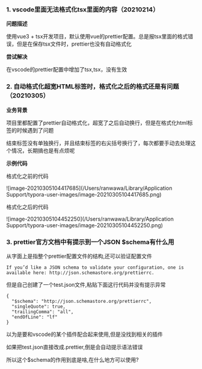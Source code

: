 ### 1. vscode里面无法格式化tsx里面的内容（20210214）

**问题描述**

使用vue3 + tsx开发项目，默认使用vue的prettier配置。总是报tsx里面的格式错误，但是在保存tsx文件时，prettier也没有自动格式化

**尝试解决**

在vscode的prettier配置中增加了tsx,tsx，没有生效

### 2. 自动格式化超宽HTML标签时，格式化之后的格式还是有问题（20210305）

**业务背景**

项目里都配置了prettier自动格式化，超宽了之后自动换行，但是在格式化html标签的时候遇到了问题

结束标签没有单独换行，并且结束标签的右尖括号换行了，每次都要手动去处理这个情况，长期搞也是有点烦呢

**示例代码**

格式化之前的代码

![image-20210305104417685](/Users/ranwawa/Library/Application Support/typora-user-images/image-20210305104417685.png)

格式化之后的代码

![image-20210305104452250](/Users/ranwawa/Library/Application Support/typora-user-images/image-20210305104452250.png)

### 3. prettier官方文档中有提示到一个JSON $schema有什么用

从字面上是指整个prettier配置文件的结构,还可以验证配置文件

```
If you’d like a JSON schema to validate your configuration, one is available here: http://json.schemastore.org/prettierrc.
```

但是自己创建了一个test.json文件,粘贴下面这行代码并没有提示异常

```
{
  "$schema": "http://json.schemastore.org/prettierrc",
  "singleQuote": true,
  "trailingComma": "all",
  "endOfLine": "lf"
}
```

以为是要和vscode的某个插件配合起来使用,但是没找到相关的插件

如果把test.json直接改成.prettier,倒是会自动提示语法错误



所以这个$schema的作用到底是啥,在什么地方可以使用?

